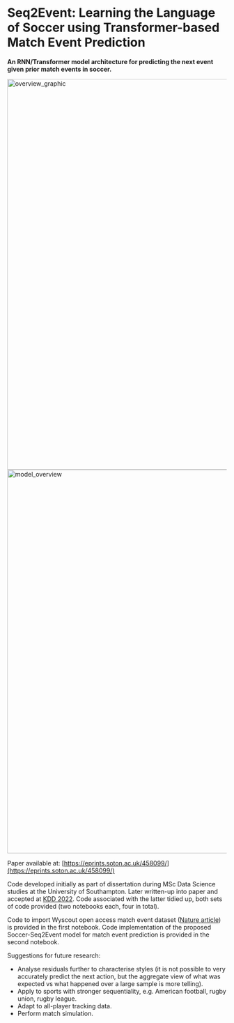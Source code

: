 # Seq2Event: Learning the Language of Soccer using Transformer-based Match Event Prediction
**An RNN/Transformer model architecture for predicting the next event given prior match events in soccer.**

<img width="897" alt="overview_graphic" src="https://user-images.githubusercontent.com/42736833/183763448-a0e5364f-b4dc-4088-815d-047a2ff76ddd.PNG">
<img width="881" alt="model_overview" src="https://user-images.githubusercontent.com/42736833/183763462-55251334-a952-420b-b959-38392e34ebcf.PNG">

Paper available at: [https://eprints.soton.ac.uk/458099/](https://eprints.soton.ac.uk/458099/)

Code developed initially as part of dissertation during MSc Data Science studies at the University of Southampton. Later written-up into paper and accepted at [KDD 2022](https://kdd.org/kdd2022/). Code associated with the latter tidied up, both sets of code provided (two notebooks each, four in total).

Code to import Wyscout open access match event dataset ([Nature article](https://www.nature.com/articles/s41597-019-0247-7)) is provided in the first notebook.  Code implementation of the proposed Soccer-Seq2Event model for match event prediction is provided in the second notebook.

Suggestions for future research:

* Analyse residuals further to characterise styles (it is not possible to very accurately predict the next action, but the aggregate view of what was expected vs what happened over a large sample is more telling).
* Apply to sports with stronger sequentiality, e.g. American football, rugby union, rugby league.
* Adapt to all-player tracking data.
* Perform match simulation.
